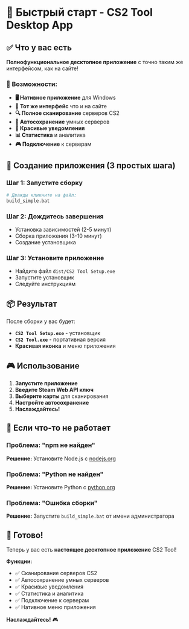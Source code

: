 # 🚀 Быстрый старт - CS2 Tool Desktop App

## ✅ Что у вас есть

**Полнофункциональное десктопное приложение** с точно таким же интерфейсом, как на сайте!

### 🎯 Возможности:
- **🖥️ Нативное приложение** для Windows
- **🎨 Тот же интерфейс** что и на сайте
- **🔍 Полное сканирование** серверов CS2
- **💾 Автосохранение** умных серверов
- **🔔 Красивые уведомления**
- **📊 Статистика** и аналитика
- **🎮 Подключение** к серверам

## 🚀 Создание приложения (3 простых шага)

### Шаг 1: Запустите сборку
```bash
# Дважды кликните на файл:
build_simple.bat
```

### Шаг 2: Дождитесь завершения
- Установка зависимостей (2-5 минут)
- Сборка приложения (3-10 минут)
- Создание установщика

### Шаг 3: Установите приложение
- Найдите файл `dist/CS2 Tool Setup.exe`
- Запустите установщик
- Следуйте инструкциям

## 📦 Результат

После сборки у вас будет:
- **`CS2 Tool Setup.exe`** - установщик
- **`CS2 Tool.exe`** - портативная версия
- **Красивая иконка** и меню приложения

## 🎮 Использование

1. **Запустите приложение**
2. **Введите Steam Web API ключ**
3. **Выберите карты** для сканирования
4. **Настройте автосохранение**
5. **Наслаждайтесь!**

## 🔧 Если что-то не работает

### Проблема: "npm не найден"
**Решение:** Установите Node.js с [nodejs.org](https://nodejs.org)

### Проблема: "Python не найден"
**Решение:** Установите Python с [python.org](https://python.org)

### Проблема: "Ошибка сборки"
**Решение:** Запустите `build_simple.bat` от имени администратора

## 🎉 Готово!

Теперь у вас есть **настоящее десктопное приложение** CS2 Tool!

**Функции:**
- ✅ Сканирование серверов CS2
- ✅ Автосохранение умных серверов
- ✅ Красивые уведомления
- ✅ Статистика и аналитика
- ✅ Подключение к серверам
- ✅ Нативное меню приложения

**Наслаждайтесь!** 🎮 